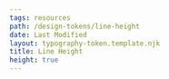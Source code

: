 ```yaml
---
tags: resources
path: /design-tokens/line-height
date: Last Modified
layout: typography-token.template.njk
title: Line Height
height: true
---
```

